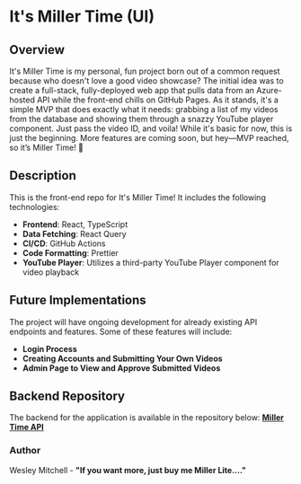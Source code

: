 # It's Miller Time (UI)

## Overview

It's Miller Time is my personal, fun project born out of a common request because who doesn't love a good video showcase? The initial idea was to create a full-stack, fully-deployed web app that pulls data from an Azure-hosted API while the front-end chills on GitHub Pages. As it stands, it's a simple MVP that does exactly what it needs: grabbing a list of my videos from the database and showing them through a snazzy YouTube player component. Just pass the video ID, and voila! While it's basic for now, this is just the beginning. More features are coming soon, but hey—MVP reached, so it’s Miller Time! 🍻

## Description

This is the front-end repo for It's Miller Time! It includes the following technologies:

- **Frontend**: React, TypeScript
- **Data Fetching**: React Query
- **CI/CD**: GitHub Actions
- **Code Formatting**: Prettier
- **YouTube Player**: Utilizes a third-party YouTube Player component for video playback

## Future Implementations

The project will have ongoing development for already existing API endpoints and features.
Some of these features will include:

- **Login Process**
- **Creating Accounts and Submitting Your Own Videos**
- **Admin Page to View and Approve Submitted Videos**

## Backend Repository

The backend for the application is available in the repository below:
[**Miller Time API**](https://github.com/wes-mitchell/Miller_Time_API)

### Author

Wesley Mitchell - **"If you want more, just buy me Miller Lite...."**
